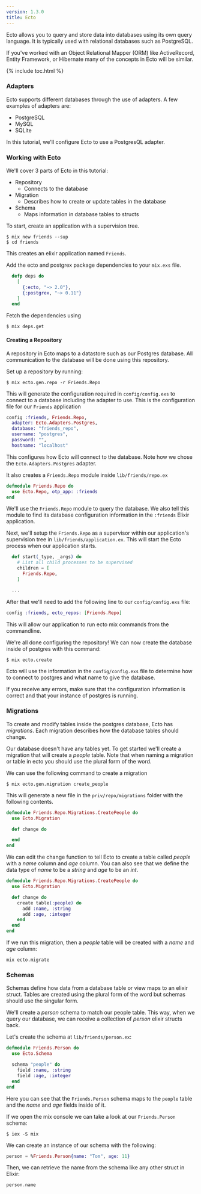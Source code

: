 ```yaml
---
version: 1.3.0
title: Ecto
---
```


Ecto allows you to query and store data into databases using its own query language.  It is typically used with relational databases such as PostgreSQL.

If you've worked with an Object Relational Mapper (ORM) like ActiveRecord, Entity Framework, or Hibernate many of the concepts in Ecto will be similar.

{% include toc.html %}

### Adapters

Ecto supports different databases through the use of adapters.  A few examples of adapters are:

* PostgreSQL
* MySQL
* SQLite

In this tutorial, we'll configure Ecto to use a PostgresQL adapter.

### Working with Ecto

We'll cover 3 parts of Ecto in this tutorial:

* Repository
    * Connects to the database
* Migration
    * Describes how to create or update tables in the database
* Schema
    * Maps information in database tables to structs

To start, create an application with a supervision tree.  
```shell
$ mix new friends --sup
$ cd friends
```

This creates an elixir application named `Friends`.

Add the ecto and postgrex package dependencies to your `mix.exs` file.

```elixir
  defp deps do
    [
      {:ecto, "~> 2.0"},
      {:postgrex, "~> 0.11"}
    ]
  end
```

Fetch the dependencies using

```shell
$ mix deps.get
```

#### Creating a Repository

A repository in Ecto maps to a datastore such as our Postgres database.  All communication to the database will be done using this repository.

Set up a repository by running:
```shell
$ mix ecto.gen.repo -r Friends.Repo
```

This will generate the configuration required in `config/config.exs` to connect to a database including the adapter to use.  This is the configuration file for our `Friends` application

```elixir
config :friends, Friends.Repo,
  adapter: Ecto.Adapters.Postgres,
  database: "friends_repo",
  username: "postgres",
  password: "",
  hostname: "localhost"
```

This configures how Ecto will connect to the database.  Note how we chose the `Ecto.Adapters.Postgres` adapter.

It also creates a `Friends.Repo` module inside `lib/friends/repo.ex`

```elixir
defmodule Friends.Repo do
  use Ecto.Repo, otp_app: :friends
end
```

We'll use the `Friends.Repo` module to query the database. We also tell this module to find its database configuration information in the `:friends` Elixir application.

Next, we'll setup the `Friends.Repo` as a supervisor within our application's supervision tree in `lib/friends/application.ex`.  This will start the Ecto process when our application starts.

```elixir
  def start(_type, _args) do
    # List all child processes to be supervised
    children = [
      Friends.Repo,
    ]

  ...
```

After that we'll need to add the following line to our `config/config.exs` file:
```elixir
config :friends, ecto_repos: [Friends.Repo]
```

This will allow our application to run ecto mix commands from the commandline.

We're all done configuring the repository!  We can now create the database inside of postgres with this command:
```shell
$ mix ecto.create
```

Ecto will use the information in the `config/config.exs` file to determine how to connect to postgres and what name to give the database.  

If you receive any errors, make sure that the configuration information is correct and that your instance of postgres is running.

### Migrations

To create and modify tables inside the postgres database, Ecto has *migrations*.  Each migration describes how the database tables should change.

Our database doesn't have any tables yet.  To get started we'll create a migration that will create a *people* table.  Note that when naming a migration or table in ecto you should use the plural form of the word.

We can use the following command to create a migration
```shell
$ mix ecto.gen.migration create_people
```

This will generate a new file in the `priv/repo/migrations` folder with the following contents.

```elixir
defmodule Friends.Repo.Migrations.CreatePeople do
  use Ecto.Migration

  def change do

  end
end
```

We can edit the change function to tell Ecto to create a table called *people* with a *name* column and *age* column.  You can also see that we define the data type of *name* to be a *string* and *age* to be an *int*.

```elixir
defmodule Friends.Repo.Migrations.CreatePeople do
  use Ecto.Migration

  def change do
    create table(:people) do
      add :name, :string
      add :age, :integer
    end
  end
end
```

If we run this migration, then a *people* table will be created with a *name* and *age* column:

```shell
mix ecto.migrate
```

### Schemas

Schemas define how data from a database table or view maps to an elixir struct.  Tables are created using the plural form of the word but schemas should use the singular form.

We'll create a *person* schema to match our people table.  This way, when we query our database, we can receive a collection of *person* elixir structs back.

Let's create the schema at `lib/friends/person.ex`:

```elixir
defmodule Friends.Person do
  use Ecto.Schema

  schema "people" do
    field :name, :string
    field :age, :integer
  end
end
```

Here you can see that the `Friends.Person` schema maps to the `people` table and the *name* and *age* fields inside of it.

If we open the mix console we can take a look at our `Friends.Person` schema:
```shell
$ iex -S mix
```

We can create an instance of our schema with the following:
```elixir
person = %Friends.Person{name: "Tom", age: 11}
```

Then, we can retrieve the name from the schema like any other struct in Elixir:
```elixir
person.name
```
